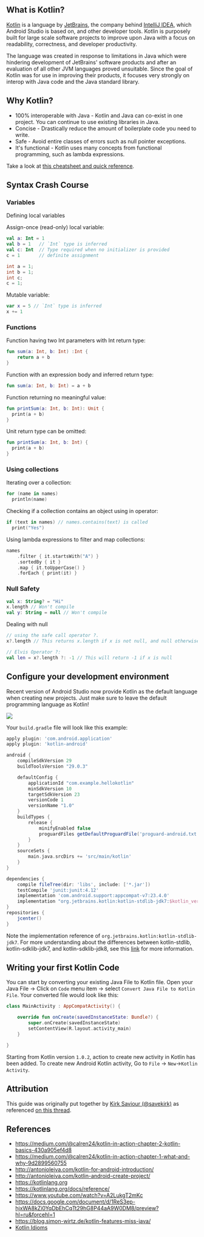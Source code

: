 ## What is Kotlin?

[Kotlin](https://kotlinlang.org) is a language by [JetBrains](https://www.jetbrains.com), the company behind [IntelliJ IDEA](https://www.jetbrains.com/idea), which Android Studio is based on, and other developer tools. Kotlin is purposely built for large scale software projects to improve upon Java with a focus on readability, correctness, and developer productivity.

The language was created in response to limitations in Java which were hindering development of JetBrains' software products and after an evaluation of all other JVM languages proved unsuitable. Since the goal of Kotlin was for use in improving their products, it focuses very strongly on interop with Java code and the Java standard library.

## Why Kotlin?

- 100% interoperable with Java - Kotlin and Java can co-exist in one project. You can continue to use existing libraries in Java.
- Concise - Drastically reduce the amount of boilerplate code you need to write.
- Safe - Avoid entire classes of errors such as null pointer exceptions.
- It's functional - Kotlin uses many concepts from functional programming, such as lambda expressions.

Take a look at [this cheatsheet and quick reference](https://koenig-media.raywenderlich.com/uploads/2018/08/RW_Kotlin_Cheatsheet_1_0.pdf).

## Syntax Crash Course

### Variables

Defining local variables

Assign-once (read-only) local variable:

```kotlin
val a: Int = 1
val b = 1   // `Int` type is inferred
val c: Int  // Type required when no initializer is provided
c = 1       // definite assignment
```
```java
int a = 1;
int b = 1;
int c;
c = 1;
```

Mutable variable:

```kotlin
var x = 5 // `Int` type is inferred
x += 1
```

### Functions

Function having two Int parameters with Int return type:

```kotlin
fun sum(a: Int, b: Int) :Int {
	return a + b
}
```

Function with an expression body and inferred return type:
```kotlin
fun sum(a: Int, b: Int) = a + b
```
Function returning no meaningful value:
```kotlin
fun printSum(a: Int, b: Int): Unit {
  print(a + b)
}
```

Unit return type can be omitted:

```kotlin
fun printSum(a: Int, b: Int) {
  print(a + b)
}
```

### Using collections

Iterating over a collection:

```kotlin
for (name in names)
  println(name)
```

Checking if a collection contains an object using in operator:

```kotlin
if (text in names) // names.contains(text) is called
  print("Yes")
```

Using lambda expressions to filter and map collections:

```kotlin
names
    .filter { it.startsWith("A") }
    .sortedBy { it }
    .map { it.toUpperCase() }
    .forEach { print(it) }
```

### Null Safety

```kotlin
val x: String? = "Hi"
x.length // Won't compile
val y: String = null // Won't compile
```
Dealing with null

```kotlin
// using the safe call operator ?.
x?.length // This returns x.length if x is not null, and null otherwise

// Elvis Operator ?:
val len = x?.length ?: -1 // This will return -1 if x is null
```


## Configure your development environment

Recent version of Android Studio now provide Kotlin as the default language when creating new projects.  Just make sure to leave the default programming language as Kotlin!

<img src="https://imgur.com/Wc9sxmY.png">

Your `build.gradle` file will look like this example:

```gradle
apply plugin: 'com.android.application'
apply plugin: 'kotlin-android'

android {
    compileSdkVersion 29
    buildToolsVersion "29.0.3"

    defaultConfig {
        applicationId "com.example.hellokotlin"
        minSdkVersion 10
        targetSdkVersion 23
        versionCode 1
        versionName "1.0"
    }
    buildTypes {
        release {
            minifyEnabled false
            proguardFiles getDefaultProguardFile('proguard-android.txt'), 'proguard-rules.pro'
        }
    }
    sourceSets {
        main.java.srcDirs += 'src/main/kotlin'
    }
}

dependencies {
    compile fileTree(dir: 'libs', include: ['*.jar'])
    testCompile 'junit:junit:4.12'
    implementation 'com.android.support:appcompat-v7:23.4.0'
    implementation "org.jetbrains.kotlin:kotlin-stdlib-jdk7:$kotlin_version"
}
repositories {
    jcenter()
}
```

Note the implementation reference of `org.jetbrains.kotlin:kotlin-stdlib-jdk7`.  For more understanding about the differences between kotlin-stdlib, kotlin-sdklib-jdk7, and kotlin-sdklib-jdk8, see this [link](https://medium.com/@mbonnin/the-different-kotlin-stdlibs-explained-83d7c6bf293) for more information.

## Writing your first Kotlin Code

You can start by converting your existing Java File to Kotlin file. Open your Java File -> Click on `Code` menu item -> select `Convert Java File to Kotlin File`. Your converted file would look like this:

```kotlin
class MainActivity : AppCompatActivity() {

    override fun onCreate(savedInstanceState: Bundle?) {
        super.onCreate(savedInstanceState)
        setContentView(R.layout.activity_main)
    }

}
```

Starting from Kotlin version `1.0.2`, action to create new activity in Kotlin has been added. To create new Android Kotlin activity, Go to `File` -> `New`->`Kotlin Activity`.

## Attribution

This guide was originally put together by [Kirk Saviour (@savekirk)](https://github.com/savekirk) as referenced [on this thread](https://github.com/codepath/android_guides/issues/169#issuecomment-222051554).

## References

- <https://medium.com/@calren24/kotlin-in-action-chapter-2-kotlin-basics-430a905ef4d8>
- <https://medium.com/@calren24/kotlin-in-action-chapter-1-what-and-why-9d2899560755>
- http://antonioleiva.com/kotlin-for-android-introduction/
- http://antonioleiva.com/kotlin-android-create-project/
- https://kotlinlang.org
- https://kotlinlang.org/docs/reference/
- https://www.youtube.com/watch?v=A2LukgT2mKc
- https://docs.google.com/document/d/1ReS3ep-hjxWA8kZi0YqDbEhCqTt29hG8P44aA9W0DM8/preview?hl=ru&forcehl=1
- <https://blog.simon-wirtz.de/kotlin-features-miss-java/>
- [Kotlin Idioms](http://kotlinlang.org/docs/reference/idioms.html)
